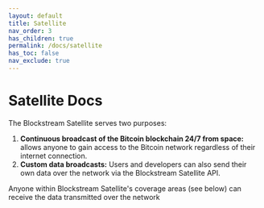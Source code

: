 ```yaml
---
layout: default
title: Satellite
nav_order: 3
has_children: true
permalink: /docs/satellite
has_toc: false
nav_exclude: true
---
```


# Satellite Docs

The Blockstream Satellite serves two purposes:
1. **Continuous broadcast of the Bitcoin blockchain 24/7 from space:** allows anyone to gain access to the Bitcoin network regardless of their internet connection.
2. **Custom data broadcasts:** Users and developers can also send their own data over the network via the Blockstream Satellite API.

Anyone within Blockstream Satellite's coverage areas (see below) can receive the data transmitted over the network 
